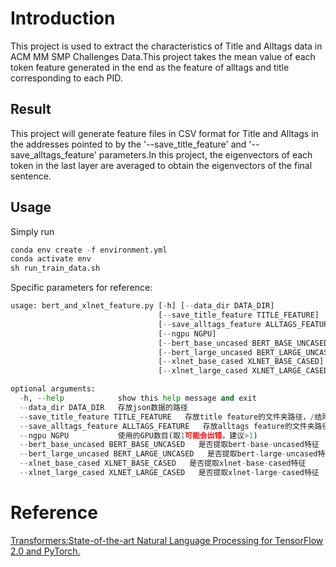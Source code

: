 # Introduction

This project is used to extract the characteristics of Title and Alltags data in ACM MM SMP Challenges Data.This project takes the mean value of each token feature generated in the end as the feature of alltags and title corresponding to each PID.

## Result

This project will generate feature files in CSV format for Title and Alltags in the addresses pointed to by the '--save_title_feature' and '--save_alltags_feature' parameters.In this project, the eigenvectors of each token in the last layer are averaged to obtain the eigenvectors of the final sentence.

## Usage

Simply run

```python
conda env create -f environment.yml
conda activate env
sh run_train_data.sh
```

Specific parameters for reference:

``` python
usage: bert_and_xlnet_feature.py [-h] [--data_dir DATA_DIR]
                                 [--save_title_feature TITLE_FEATURE]
                                 [--save_alltags_feature ALLTAGS_FEATURE]
                                 [--ngpu NGPU]
                                 [--bert_base_uncased BERT_BASE_UNCASED]
                                 [--bert_large_uncased BERT_LARGE_UNCASED]
                                 [--xlnet_base_cased XLNET_BASE_CASED]
                                 [--xlnet_large_cased XLNET_LARGE_CASED]

optional arguments:
  -h, --help            show this help message and exit
  --data_dir DATA_DIR   存放json数据的路径
  --save_title_feature TITLE_FEATURE   存放title feature的文件夹路径，/结尾，不是具体csv文件！
  --save_alltags_feature ALLTAGS_FEATURE   存放alltags feature的文件夹路径，/结尾，不是具体csv文件！
  --ngpu NGPU           使用的GPU数目(取1可能会出错，建议>1)
  --bert_base_uncased BERT_BASE_UNCASED   是否提取bert-base-uncased特征
  --bert_large_uncased BERT_LARGE_UNCASED   是否提取bert-large-uncased特征
  --xlnet_base_cased XLNET_BASE_CASED   是否提取xlnet-base-cased特征
  --xlnet_large_cased XLNET_LARGE_CASED   是否提取xlnet-large-cased特征
```

# Reference

[Transformers:State-of-the-art Natural Language Processing for TensorFlow 2.0 and PyTorch.](https://github.com/huggingface/transformers#Quick-tour-TF-20-training-and-PyTorch-interoperability)